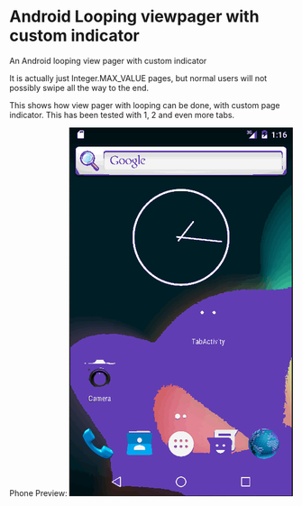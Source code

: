 # Android Looping viewpager with custom indicator
An Android looping view pager with custom indicator

It is actually just Integer.MAX_VALUE pages, but normal users will not possibly swipe all the way to the end.

This shows how view pager with looping can be done, with custom page indicator.
This has been tested with 1, 2 and even more tabs.

Phone Preview:
![Output sample](https://github.com/jeffreyliu8/looping-view-pager-with-indicator/blob/master/gifsample.gif)
